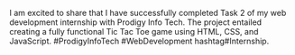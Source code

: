 I am excited to share that I have successfully completed Task 2 of my web development internship with Prodigy Info Tech. The project entailed creating a fully functional Tic Tac Toe game using HTML, CSS, and JavaScript.
#ProdigyInfoTech #WebDevelopment hashtag#Internship.

